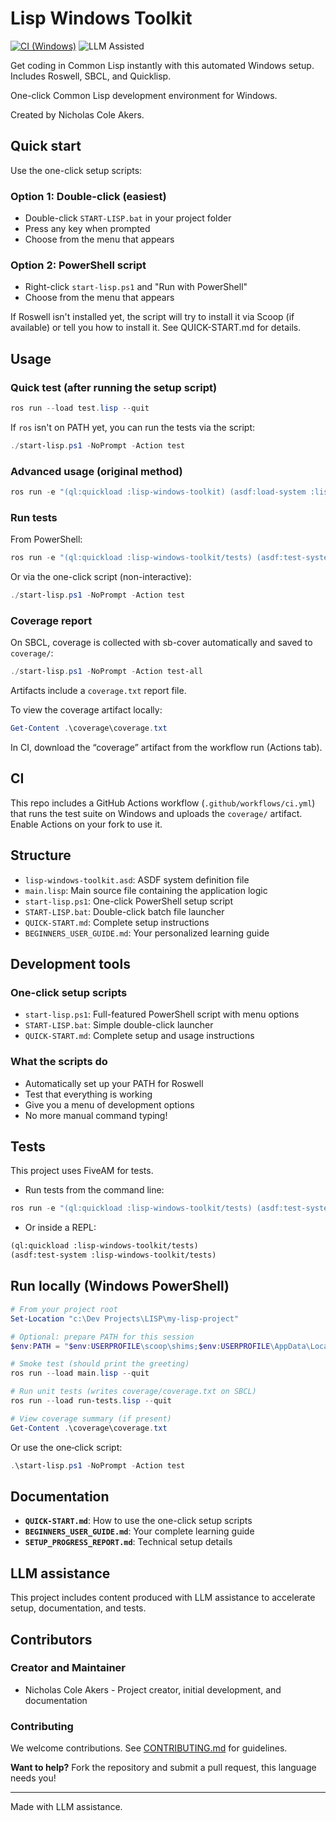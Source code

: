 # Lisp Windows Toolkit

[![CI (Windows)](https://github.com/OrztirrStudio/lisp-windows-toolkit/actions/workflows/ci.yml/badge.svg?branch=main)](https://github.com/OrztirrStudio/lisp-windows-toolkit/actions/workflows/ci.yml)
![LLM Assisted](https://img.shields.io/badge/LLM%20assisted-yes-8A2BE2)

Get coding in Common Lisp instantly with this automated Windows setup. Includes Roswell, SBCL, and Quicklisp.

One-click Common Lisp development environment for Windows.

Created by Nicholas Cole Akers.

## Quick start

Use the one-click setup scripts:

### Option 1: Double-click (easiest)

- Double-click `START-LISP.bat` in your project folder
- Press any key when prompted
- Choose from the menu that appears

### Option 2: PowerShell script

- Right-click `start-lisp.ps1` and "Run with PowerShell"
- Choose from the menu that appears

If Roswell isn't installed yet, the script will try to install it via Scoop (if available) or tell you how to install it. See QUICK-START.md for details.

## Usage

### Quick test (after running the setup script)

```powershell
ros run --load test.lisp --quit
```

If `ros` isn't on PATH yet, you can run the tests via the script:

```powershell
./start-lisp.ps1 -NoPrompt -Action test
```

### Advanced usage (original method)

```powershell
ros run -e "(ql:quickload :lisp-windows-toolkit) (asdf:load-system :lisp-windows-toolkit) (lisp-windows-toolkit:main)" --quit
```

### Run tests

From PowerShell:

```powershell
ros run -e "(ql:quickload :lisp-windows-toolkit/tests) (asdf:test-system :lisp-windows-toolkit/tests)" --quit
```

Or via the one-click script (non-interactive):

```powershell
./start-lisp.ps1 -NoPrompt -Action test
```

### Coverage report

On SBCL, coverage is collected with sb-cover automatically and saved to `coverage/`:

```powershell
./start-lisp.ps1 -NoPrompt -Action test-all
```

Artifacts include a `coverage.txt` report file.

To view the coverage artifact locally:

```powershell
Get-Content .\coverage\coverage.txt
```

In CI, download the “coverage” artifact from the workflow run (Actions tab).

## CI

This repo includes a GitHub Actions workflow (`.github/workflows/ci.yml`) that runs the test suite on Windows and uploads the `coverage/` artifact. Enable Actions on your fork to use it.

## Structure

- `lisp-windows-toolkit.asd`: ASDF system definition file
- `main.lisp`: Main source file containing the application logic
- `start-lisp.ps1`: One-click PowerShell setup script
- `START-LISP.bat`: Double-click batch file launcher
- `QUICK-START.md`: Complete setup instructions
- `BEGINNERS_USER_GUIDE.md`: Your personalized learning guide

## Development tools

### One-click setup scripts

- `start-lisp.ps1`: Full-featured PowerShell script with menu options
- `START-LISP.bat`: Simple double-click launcher
- `QUICK-START.md`: Complete setup and usage instructions

### What the scripts do

- Automatically set up your PATH for Roswell
- Test that everything is working
- Give you a menu of development options
- No more manual command typing!

## Tests

This project uses FiveAM for tests.

- Run tests from the command line:

```powershell
ros run -e "(ql:quickload :lisp-windows-toolkit/tests) (asdf:test-system :lisp-windows-toolkit/tests)" --quit
```

- Or inside a REPL:

```lisp
(ql:quickload :lisp-windows-toolkit/tests)
(asdf:test-system :lisp-windows-toolkit/tests)
```

## Run locally (Windows PowerShell)

```powershell
# From your project root
Set-Location "c:\Dev Projects\LISP\my-lisp-project"

# Optional: prepare PATH for this session
$env:PATH = "$env:USERPROFILE\scoop\shims;$env:USERPROFILE\AppData\Local\roswell;$env:PATH"

# Smoke test (should print the greeting)
ros run --load main.lisp --quit

# Run unit tests (writes coverage/coverage.txt on SBCL)
ros run --load run-tests.lisp --quit

# View coverage summary (if present)
Get-Content .\coverage\coverage.txt
```

Or use the one‑click script:

```powershell
.\start-lisp.ps1 -NoPrompt -Action test
```

## Documentation

- **`QUICK-START.md`**: How to use the one-click setup scripts
- **`BEGINNERS_USER_GUIDE.md`**: Your complete learning guide
- **`SETUP_PROGRESS_REPORT.md`**: Technical setup details

## LLM assistance

This project includes content produced with LLM assistance to accelerate setup, documentation, and tests.

## Contributors

### Creator and Maintainer

- Nicholas Cole Akers - Project creator, initial development, and documentation

### Contributing

We welcome contributions. See [CONTRIBUTING.md](CONTRIBUTING.md) for guidelines.

**Want to help?** Fork the repository and submit a pull request, this language needs you!

---

Made with LLM assistance.
